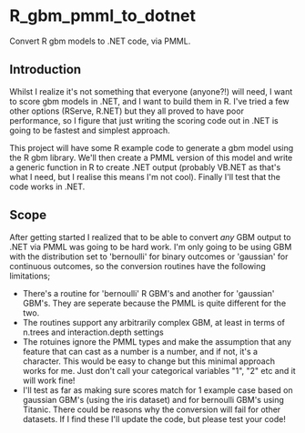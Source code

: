 # R_gbm_pmml_to_dotnet

Convert R gbm models to .NET code, via PMML.

## Introduction
Whilst I realize it's not something that everyone (anyone?!) will need, I want to score gbm models in .NET, and I want to build them in R. I've tried a few other options (RServe, R.NET) but they all proved to have poor performance, so I figure that just writing the scoring code out in .NET is going to be fastest and simplest approach.

This project will have some R example code to generate a gbm model using the R gbm library. We'll then create a PMML version of this model and write a generic function in R to create .NET output (probably VB.NET as that's what I need, but I realise this means I'm not cool). Finally I'll test that the code works in .NET.

## Scope

After getting started I realized that to be able to convert *any* GBM output to .NET via PMML was going to be hard work. I'm only going to be using GBM with the distribution set to 'bernoulli' for binary outcomes or 'gaussian' for continuous outcomes, so the conversion routines have the following limitations;

- There's a routine for 'bernoulli' R GBM's and another for 'gaussian' GBM's. They are seperate because the PMML is quite different for the two.
- The routines support any arbitrarily complex GBM, at least in terms of n.trees and interaction.depth settings
- The rotuines ignore the PMML types and make the assumption that any feature that can cast as a number is a number, and if not, it's a character. This would be easy to change but this minimal approach works for me. Just don't call your categorical variables "1", "2" etc and it will work fine!
- I'll test as far as making sure scores match for 1 example case based on gaussian GBM's (using the iris dataset) and for bernoulli GBM's using Titanic. There could be reasons why the conversion will fail for other datasets. If I find these I'll update the code, but please test your code!



